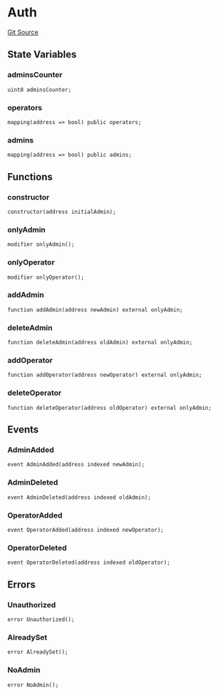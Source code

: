 # Auth
[Git Source](https://github.com/manifoldfinance/mevETH2/blob/b0e2069a5fc2dbba164002d348bd88f3539a53df/src/libraries/Auth.sol)


## State Variables
### adminsCounter

```solidity
uint8 adminsCounter;
```


### operators

```solidity
mapping(address => bool) public operators;
```


### admins

```solidity
mapping(address => bool) public admins;
```


## Functions
### constructor


```solidity
constructor(address initialAdmin);
```

### onlyAdmin


```solidity
modifier onlyAdmin();
```

### onlyOperator


```solidity
modifier onlyOperator();
```

### addAdmin


```solidity
function addAdmin(address newAdmin) external onlyAdmin;
```

### deleteAdmin


```solidity
function deleteAdmin(address oldAdmin) external onlyAdmin;
```

### addOperator


```solidity
function addOperator(address newOperator) external onlyAdmin;
```

### deleteOperator


```solidity
function deleteOperator(address oldOperator) external onlyAdmin;
```

## Events
### AdminAdded

```solidity
event AdminAdded(address indexed newAdmin);
```

### AdminDeleted

```solidity
event AdminDeleted(address indexed oldAdmin);
```

### OperatorAdded

```solidity
event OperatorAdded(address indexed newOperator);
```

### OperatorDeleted

```solidity
event OperatorDeleted(address indexed oldOperator);
```

## Errors
### Unauthorized

```solidity
error Unauthorized();
```

### AlreadySet

```solidity
error AlreadySet();
```

### NoAdmin

```solidity
error NoAdmin();
```

